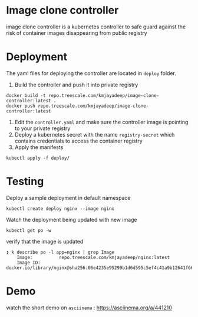 # Image clone controller

image clone controller is a kubernetes controller to safe guard against
the risk of container images disappearing from public registry

# Deployment

The yaml files for deploying the controller are located in `deploy`
folder.

1. Build the controller and push it into private registry
```
docker build -t repo.treescale.com/kmjayadeep/image-clone-controller:latest .
docker push repo.treescale.com/kmjayadeep/image-clone-controller:latest
```
1. Edit the `controller.yaml` and make sure the controller image is
   pointing to your private registry
1. Deploy a kubernetes secret with the name `registry-secret` which
   contains credentials to access the container registry
1. Apply the manifests
```
kubectl apply -f deploy/
```

# Testing

Deploy a sample deployment in default namespace

```
kubectl create deploy nginx --image nginx
```

Watch the deployment being updated with new image

```
kubectl get po -w
```

verify that the image is updated
```
❯ k describe po -l app=nginx | grep Image
    Image:          repo.treescale.com/kmjayadeep/nginx:latest
    Image ID:       docker.io/library/nginx@sha256:06e4235e95299b1d6d595c5ef4c41a9b12641f6683136c18394b858967cd1506
```

# Demo

watch the short demo on `asciinema` : <https://asciinema.org/a/441210>
